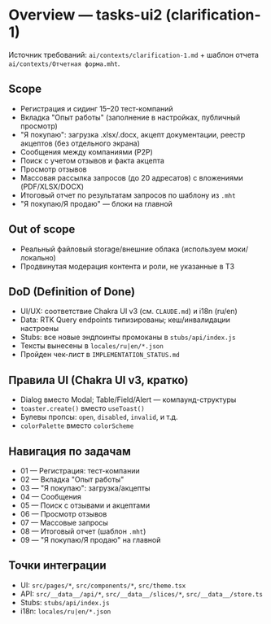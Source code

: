 # Overview — tasks-ui2 (clarification-1)

Источник требований: `ai/contexts/clarification-1.md` + шаблон отчета `ai/contexts/Отчетная форма.mht`.

## Scope
- Регистрация и сидинг 15–20 тест-компаний
- Вкладка "Опыт работы" (заполнение в настройках, публичный просмотр)
- "Я покупаю": загрузка .xlsx/.docx, акцепт документации, реестр акцептов (без отдельного экрана)
- Сообщения между компаниями (P2P)
- Поиск с учетом отзывов и факта акцепта
- Просмотр отзывов
- Массовая рассылка запросов (до 20 адресатов) с вложениями (PDF/XLSX/DOCX)
- Итоговый отчет по результатам запросов по шаблону из `.mht`
- "Я покупаю/Я продаю" — блоки на главной

## Out of scope
- Реальный файловый storage/внешние облака (используем моки/локально)
- Продвинутая модерация контента и роли, не указанные в ТЗ

## DoD (Definition of Done)
- UI/UX: соответствие Chakra UI v3 (см. `CLAUDE.md`) и i18n (ru/en)
- Data: RTK Query endpoints типизированы; кеш/инвалидации настроены
- Stubs: все новые эндпоинты промоканы в `stubs/api/index.js`
- Тексты вынесены в `locales/ru|en/*.json`
- Пройден чек-лист в `IMPLEMENTATION_STATUS.md`

## Правила UI (Chakra UI v3, кратко)
- Dialog вместо Modal; Table/Field/Alert — компаунд-структуры
- `toaster.create()` вместо `useToast()`
- Булевы пропсы: `open`, `disabled`, `invalid`, и т.д.
- `colorPalette` вместо `colorScheme`

## Навигация по задачам
- 01 — Регистрация: тест-компании
- 02 — Вкладка "Опыт работы"
- 03 — "Я покупаю": загрузка/акцепты
- 04 — Сообщения
- 05 — Поиск с отзывами и акцептами
- 06 — Просмотр отзывов
- 07 — Массовые запросы
- 08 — Итоговый отчет (шаблон `.mht`)
- 09 — "Я покупаю/Я продаю" на главной

## Точки интеграции
- UI: `src/pages/*`, `src/components/*`, `src/theme.tsx`
- API: `src/__data__/api/*`, `src/__data__/slices/*`, `src/__data__/store.ts`
- Stubs: `stubs/api/index.js`
- i18n: `locales/ru|en/*.json`
